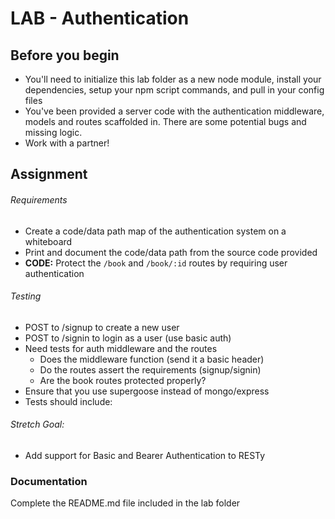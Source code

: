 # LAB - Authentication


## Before you begin
* You'll need to initialize this lab folder as a new node module, install your dependencies, setup your npm script commands, and pull in your config files
* You've been provided a server code with the authentication middleware, models and routes scaffolded in. There are some potential bugs and missing logic.
* Work with a partner!

## Assignment
###### Requirements
* Create a code/data path map of the authentication system on a whiteboard
* Print and document the code/data path from the source code provided 
* **CODE:** Protect the `/book` and `/book/:id` routes by requiring user authentication

###### Testing
* POST to /signup to create a new user
* POST to /signin to login as a user (use basic auth)
* Need tests for auth middleware and the routes
  * Does the middleware function (send it a basic header)
  * Do the routes assert the requirements (signup/signin)
  * Are the book routes protected properly?
* Ensure that you use supergoose instead of mongo/express
* Tests should include:

###### Stretch Goal:
* Add support for Basic and Bearer Authentication to RESTy 

###  Documentation
Complete the README.md file included in the lab folder
